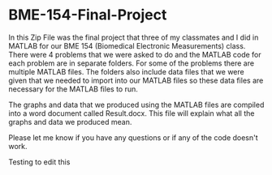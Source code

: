# BME-154-Final-Project


In this Zip File was the final project that three of my classmates and I did in MATLAB for our BME 154
(Biomedical Electronic Measurements) class. There were 4 problems that we were asked to do and the MATLAB code for 
each problem are in separate folders. For some of the problems there are multiple MATLAB files. The folders also include
data files that we were given that we needed to import into our MATLAB files so these data files are necessary for 
the MATLAB files to run. 

The graphs and data that we produced using the MATLAB files are compiled into a word document called Result.docx. 
This file will explain what all the graphs and data we produced mean. 

Please let me know if you have any questions or if any of the code doesn't work. 

Testing to edit this
